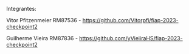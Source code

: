 Integrantes:

Vitor Pfitzenmeier RM87536 - https://github.com/Vitorpfi/fiap-2023-checkpoint2

Guilherme Vieira RM87836 - https://github.com/yVieiiraHS/fiap-2023-checkpoint2
